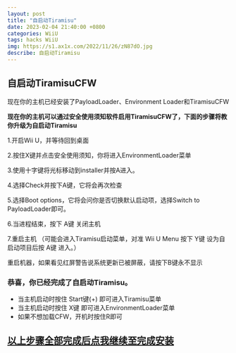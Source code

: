 ```yaml
---
layout: post
title: "自启动Tiramisu"
date: 2023-02-04 21:40:00 +0800
categories: WiiU
tags: hacks WiiU
img: https://s1.ax1x.com/2022/11/26/zN87dO.jpg
describe: 自启动Tiramisu
---
```


## 自启动TiramisuCFW

现在你的主机已经安装了PayloadLoader、Environment Loader和TiramisuCFW

**现在你的主机可以通过安全使用须知软件启用TiramisuCFW了，下面的步骤将教你升级为自启动Tiramisu**

1.开启Wii U，并等待回到桌面

2.按住X键并点击安全使用须知，你将进入EnvironmentLoader菜单

3.使用十字键将光标移动到installer并按A进入。

4.选择Check并按下A键，它将会再次检查

5.选择Boot options，它将会问你是否切换默认启动项，选择Switch to PayloadLoader即可。

6.当进程结束，按下 A键 关闭主机

7.重启主机
（可能会进入Tiramisu启动菜单，对准 Wii U Menu 按下 Y键 设为自启动项目后按 A键 进入。）

重启机器，如果看见红屏警告说系统更新已被屏蔽，请按下B键永不显示

### 恭喜，你已经完成了自启动Tiramisu。
- 当主机启动时按住 Start键(+) 即可进入Tiramisu菜单
- 当主机启动时按住 X键 即可进入EnvironmentLoader菜单
- 如果不想加载CFW，开机时按住R即可

## [以上步骤全部完成后点我继续至完成安装](https://wiiu.1919810.com/wiiu/2023/02/05/finish-install.html)
